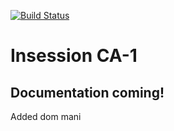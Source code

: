 [![Build Status](https://travis-ci.com/CphTobias/insession-CA1.svg?branch=master)](https://travis-ci.com/CphTobias/insession-CA1)

# Insession CA-1
## Documentation coming!

Added dom mani